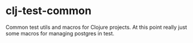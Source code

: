 # clj-test-common

Common test utils and macros for Clojure projects.  At this point really just
some macros for managing postgres in test.
